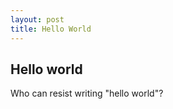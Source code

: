 ```yaml
---
layout: post 
title: Hello World 
---
```


## Hello world
  
  
Who can resist writing "hello world"?
